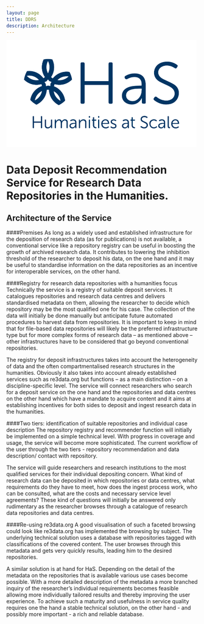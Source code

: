 ```yaml
---
layout: page
title: DDRS
description: Architecture
---
```


![alt text](https://github.com/DARIAH-ERIC/ddrs/blob/master/docs/contents/HaS_Logo_transparent_DARIAH_Farbton.png "Humanities at Scale")

# Data Deposit Recommendation Service for Research Data Repositories in the Humanities.
## Architecture of the Service

####Premises
As long as a widely used and established infrastructure for the deposition of research data (as for publications) is not available, a conventional service like a repository registry can be useful in boosting the growth of archived research data. It contributes to lowering the inhibition threshold of the researcher to deposit his data, on the one hand and it may be useful to standardise information on the data repositories as an incentive for interoperable services, on the other hand.

####Registry for research data repositories with a humanities focus
Technically the service is a registry of suitable deposit services. It catalogues repositories and research data centres and delivers standardised metadata on them, allowing the researcher to decide which repository may be the most qualified one for his case. The collection of the data will initially be done manually but anticipate future automated procedures to harvest data from repositories. It is important to keep in mind that for file-based data repositories will likely be the preferred infrastructure type but for more complex forms of research data – as mentioned above – other infrastructures have to be considered that go beyond conventional repositories.

The registry for deposit infrastructures takes into account the heterogeneity of data and the often compartmentalised research structures in the humanities. Obviously it also takes into account already established services such as re3data.org but functions – as a main distinction – on a discipline-specific level. The service will connect researchers who search for a deposit service on the one hand and the repositories and data centres on the other hand which have a mandate to acquire content and it aims at establishing incentives for both sides to deposit and ingest research data in the humanities.

####Two tiers: identification of suitable repositories and individual case description
The repository registry and recommender function will initially be implemented on a simple technical level. With progress in coverage and usage, the service will become more sophisticated. The current workflow of the user through the two tiers - repository recommendation and data description/ contact with repository.

The service will guide researchers and research institutions to the most qualified services for their individual depositing concern. What kind of research data can be deposited in which repositories or data centres, what requirements do they have to meet, how does the ingest process work, who can be consulted, what are the costs and necessary service level agreements? These kind of questions will initially be answered only rudimentary as the researcher browses through a catalogue of research data repositories and data centres.

####Re-using re3data.org
A good visualisation of such a faceted browsing could look like re3data.org has implemented the browsing by subject. The underlying technical solution uses a database with repositories tagged with classifications of the covered content. The user browses through this metadata and gets very quickly results, leading him to the desired repositories.

A similar solution is at hand for HaS. Depending on the detail of the metadata on the repositories that is available various use cases become possible. With a more detailed description of the metadata a more branched inquiry of the researcher’s individual requirements becomes feasible allowing more individually tailored results and thereby improving the user experience. To achieve such a maturity and usefulness in service quality requires one the hand a stable technical solution, on the other hand - and possibly more important - a rich and reliable database.